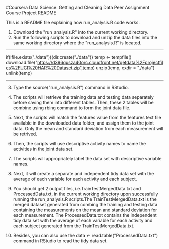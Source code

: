 #Coursera Data Science: Getting and Cleaning Data Peer Assignment
Course Project README

This is a README file explaining how run_analysis.R code works.

1) Download the "run_analysis.R" into the current working directory.
2) Run the following scripts to download and unzip the data files into the same working directory where the "run_analysis.R" is located.

****************************************************************************************************************************************
if(!file.exists("./data")){dir.create("./data")}
temp <- tempfile()
download.file("https://d396qusza40orc.cloudfront.net/getdata%2Fprojectfiles%2FUCI%20HAR%20Dataset.zip",temp)
unzip(temp, exdir = "./data") 
unlink(temp)

****************************************************************************************************************************************

3) Type the source("run_analysis.R") command in RStudio.

4) The scripts will retrieve the training data and testing data separately before saving them into different tables. Then, these 2 tables will be combine using rbing command to form the joint data file.

5) Next, the scripts will match the features value from the features text file available in the downloaded data folder, and assign them to the joint data. Only the mean and standard deviation from each measurement will be retrived.

6) Then, the scripts will use descriptive activity names to name the activities in the joint data set.

7) The scripts will appropriately label the data set with descriptive variable names.

8) Next, it will create a separate and independent tidy data set with the average of each variable for each activity and each subject.

9) You should get 2 output files, i.e.TrainTestMergedData.txt and ProcessedData.txt, in the current working directory upon successfully running the run_analysis.R scripts.The TrainTestMergedData.txt is the merged dataset generated from combing the training and testing data containing the measurements on the mean and standard deviation for each measurement. The ProcessedData.txt contains the independent tidy data set with the average of each variable for each activity and each subject generated from the TrainTestMergedData.txt.

10) Besides, you can also use the data <- read.table("ProcessedData.txt") command in RStudio to read the tidy data set.


